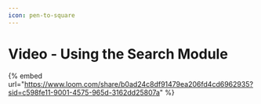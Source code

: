 ```yaml
---
icon: pen-to-square
---
```


# Video - Using the Search Module

{% embed url="https://www.loom.com/share/b0ad24c8df91479ea206fd4cd6962935?sid=c598fe11-9001-4575-965d-3162dd25807a" %}

